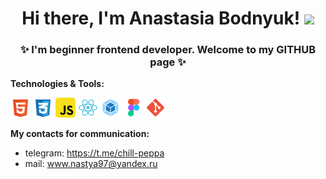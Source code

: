 <h1 align="center">Hi there, I'm Anastasia Bodnyuk! <img src="https://github.com/blackcater/blackcater/raw/main/images/Hi.gif" height="32"/></h1>
<h3 align="center">✨ I'm beginner frontend developer. Welcome to my GITHUB page ✨</h3>


**Technologies & Tools:**
<div> 
<img src="./images/html.svg" height="32"/>
<img src="./images/css.svg" height="32"/>
<img src="./images/javascript.svg" height="32"/>
<img src="./images/react.svg" height="32"/>
<img src="./images/webpack.svg" height="32"/>
<img src="./images/figma.svg" height="32"/>
<img src="./images/git.svg" height="32"/>
</div>

**My contacts for communication:**
* telegram: https://t.me/chill-peppa
* mail: www.nastya97@yandex.ru
